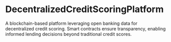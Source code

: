 # DecentralizedCreditScoringPlatform
A blockchain-based platform leveraging open banking data for decentralized credit scoring. Smart contracts ensure transparency, enabling informed lending decisions beyond traditional credit scores.
